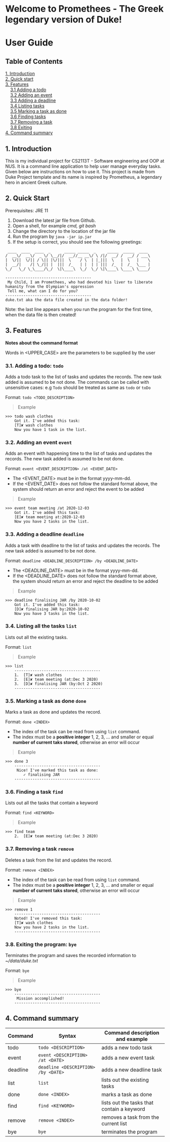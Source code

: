 # Welcome to Promethees - The Greek legendary version of Duke!

# User Guide

## Table of Contents

[1. Introduction](#1-introduction) <br>
[2. Quick start](#2-quick-start) <br>
[3. Features](#3-features) <br>
&nbsp;&nbsp;&nbsp;&nbsp;[3.1 Adding a todo](#31-adding-a-todo-todo) <br>
&nbsp;&nbsp;&nbsp;&nbsp;[3.2 Adding an event](#32-adding-an-event-event) <br>
&nbsp;&nbsp;&nbsp;&nbsp;[3.3 Adding a deadline](#33-adding-a-deadline-deadline) <br>
&nbsp;&nbsp;&nbsp;&nbsp;[3.4 Listing tasks](#34-listing-all-the-tasks-list) <br>
&nbsp;&nbsp;&nbsp;&nbsp;[3.5 Marking a task as done](#35-marking-a-task-as-done-done) <br>
&nbsp;&nbsp;&nbsp;&nbsp;[3.6 Finding tasks](#36-finding-a-task-find) <br>
&nbsp;&nbsp;&nbsp;&nbsp;[3.7 Removing a task](#37-removing-a-task-remove) <br>
&nbsp;&nbsp;&nbsp;&nbsp;[3.8 Exiting](#38-exiting-the-program-bye) <br>
[4. Command summary](#4-command-summary)

## 1. Introduction
This is my individual project for CS2113T - Software engineering and OOP at NUS. It is a command line application to help user manage everyday tasks. Given below are instructions on how to use it. This project is made from Duke Project template and its name is inspired by Prometheus, a legendary hero in ancient Greek culture.

## 2. Quick Start
Prerequisites: JRE 11
1. Download the latest jar file from Github.
1. Open a shell, for example  *cmd, git bash*
1. Change the directory to the location of the jar file
1. Run the program by `java -jar ip.jar`
1. If the setup is correct, you should see the following greetings:
```
 ____  ____  ____  _      _____ _____  _     _____  _____  ____
/  __\/  __\/  _ \/ \__/|/  __//__ __\/ \ /|/  __/ /  __/ / ___\
|  \/||  \/|| / \|| |\/|||  \    / \  | |_|||  \   |  \   |    \
|  __/|    /| \_/|| |  |||  /_   | |  | | |||  /_  |  /_  \___ |
\_/   \_/ \_\____/\_/  \|\____\  \_/  \_/ \|\____\ \____\ \____/

--------------------------------------
 My Child, I am Promethees, who had devoted his liver to liberate humanity from the Olympian's oppression
 Tell me, what can I do for you?
--------------------------------------
duke.txt aka the data file created in the data folder!
```
Note: the last line appears when you run the program for the first time, when the data file is then created!

## 3. Features
**Notes about the command format**

Words in <UPPER_CASE> are the parameters to be supplied by the user

### 3.1. Adding a todo: `todo`
Adds a todo task to the list of tasks and updates the records.
The new task added is assumed to be not done.
The commands can be called with unsensitive cases: e.g `Todo` should be treated as same as `todo` or `toDo`

Format: `todo <TODO_DESCRIPTION>`

>Example

```
>>> todo wash clothes
	Got it. I've added this task: 
	[T]✘ wash clothes
	Now you have 1 task in the list.
```

### 3.2. Adding an event `event`
Adds an event with happening time to the list of tasks and updates the records. 
The new task added is assumed to be not done.

Format: `event <EVENT_DESCRIPTION> /at <EVENT_DATE>`
* The <EVENT_DATE> must be in the format yyyy-mm-dd.
* If the <EVENT_DATE> does not follow the standard format above, the system should return an error and reject the event to be added

>Example 

```
>>> event team meeting /at 2020-12-03           
	Got it. I've added this task: 
	[E]✘ team meeting at:2020-12-03
	Now you have 2 tasks in the list.
```

### 3.3. Adding a deadline `deadline`
Adds a task with deadline to the list of tasks and updates the records. 
The new task added is assumed to be not done.

Format: `deadline <DEADLINE_DESCRIPTION> /by <DEADLINE_DATE>`
* The <DEADLINE_DATE> must be in the format yyyy-mm-dd.
* If the <DEADLINE_DATE> does not follow the standard format above, the system should return an error and reject the deadline to be added

>Example

```
>>> deadline finalising JAR /by 2020-10-02
	Got it. I've added this task: 
	[D]✘ finalising JAR by:2020-10-02
	Now you have 3 tasks in the list.
```

### 3.4. Listing all the tasks `list`
Lists out all the existing tasks.

Format: `list`

>Example
```
>>> list
	--------------------------------------
	1.	[T]✘ wash clothes
	2.	[E]✘ team meeting (at:Dec 3 2020)
	3.	[D]✘ finalising JAR (by:Oct 2 2020)
	--------------------------------------
```

### 3.5. Marking a task as done `done`
Marks a task as done and updates the record.

Format: `done <INDEX>`
* The index of the task can be read from using `list` command.
* The index must be a **positive integer** 1, 2, 3, ... and smaller or equal **number of current taks stored**, otherwise an error will occur

>Example
```
>>> done 3
	--------------------------------------
	 Nice! I've marked this task as done: 
		✓ finalising JAR
	--------------------------------------
```

### 3.6. Finding a task `find`
Lists out all the tasks that contain a keyword

Format: `find <KEYWORD>`

>Example
```
>>> find team
	2.	[E]✘ team meeting (at:Dec 3 2020)
```

### 3.7. Removing a task `remove`
Deletes a task from the list and updates the record.

Format: `remove <INDEX>`
* The index of the task can be read from using `list` command.
* The index must be a **positive integer** 1, 2, 3, ... and smaller or equal **number of current taks stored**, otherwise an error will occur

>Example
```
>>> remove 1
	--------------------------------------
	Noted! I've removed this task: 
	[T]✘ wash clothes
	Now you have 2 tasks in the list.
	--------------------------------------
```


### 3.8. Exiting the program: `bye`
Terminates the program and saves the recorded information to *~/data/duke.txt*

Format: `bye`

>Example
```
>>> bye
	--------------------------------------
	 Mission accomplished!
	--------------------------------------
```

## 4. Command summary

Command |Syntax| Command description and example 
------------| ------ | ------------- 
todo |`todo <DESCRIPTION>` |adds a new todo task
event |`event <DESCRIPTION> /at <DATE>` |adds a new event task
deadline |`deadline <DESCRIPTION> /by <DATE>`|adds a new deadline task
list |`list`|lists out the existing tasks
done |`done <INDEX>` |marks a task as done
find |`find <KEYWORD>`|lists out the tasks that contain a keyword
remove |`remove <INDEX>`|removes a task from the current list
bye |`bye`|terminates the program
